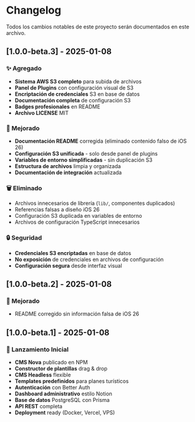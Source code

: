# Changelog

Todos los cambios notables de este proyecto serán documentados en este archivo.

## [1.0.0-beta.3] - 2025-01-08

### ✨ Agregado
- **Sistema AWS S3 completo** para subida de archivos
- **Panel de Plugins** con configuración visual de S3
- **Encriptación de credenciales** S3 en base de datos
- **Documentación completa** de configuración S3
- **Badges profesionales** en README
- **Archivo LICENSE** MIT

### 🔧 Mejorado
- **Documentación README** corregida (eliminado contenido falso de iOS 26)
- **Configuración S3 unificada** - solo desde panel de plugins
- **Variables de entorno simplificadas** - sin duplicación S3
- **Estructura de archivos** limpia y organizada
- **Documentación de integración** actualizada

### 🗑️ Eliminado
- Archivos innecesarios de librería (`lib/`, componentes duplicados)
- Referencias falsas a diseño iOS 26
- Configuración S3 duplicada en variables de entorno
- Archivos de configuración TypeScript innecesarios

### 🔒 Seguridad
- **Credenciales S3 encriptadas** en base de datos
- **No exposición** de credenciales en archivos de configuración
- **Configuración segura** desde interfaz visual

## [1.0.0-beta.2] - 2025-01-08

### 🔧 Mejorado
- README corregido sin información falsa de iOS 26

## [1.0.0-beta.1] - 2025-01-08

### 🎉 Lanzamiento Inicial
- **CMS Nova** publicado en NPM
- **Constructor de plantillas** drag & drop
- **CMS Headless** flexible
- **Templates predefinidos** para planes turísticos
- **Autenticación** con Better Auth
- **Dashboard administrativo** estilo Notion
- **Base de datos** PostgreSQL con Prisma
- **API REST** completa
- **Deployment** ready (Docker, Vercel, VPS)
